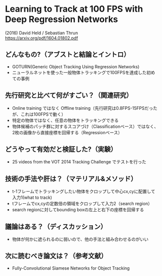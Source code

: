 # Learning to Track at 100 FPS with Deep Regression Networks
(2016) David Held / Sebastian Thrun  
https://arxiv.org/pdf/1604.01802.pdf  

## どんなもの?（アブストと結論とイントロ）
- GOTURN(Generic Object Tracking Using Regression Networks)
- ニューラルネットを使った一般物体トラッキングで100FPSを達成した初めての事例

## 先行研究と比べて何がすごい？（関連研究）
- Online training ではなく Offline training（先行研究は0.8FPS-15FPSだったが、これは100FPSで動く）
- 特定の物体ではなく、任意の物体をトラッキングできる
- 物体候補のパッチ群に対するスコアづけ（Classificationベース）ではなく、2枚の画像から直接座標を回帰する（Regressionベース）

## どうやって有効だと検証した?（実験）
- 25 videos from the VOT 2014 Tracking Challenge でテストを行った

## 技術の手法や肝は？（マテリアル&メソッド）
- t-1フレームでトラッキングしたい物体をクロップして中心cx,cyに配置して入力1(what to track)
- tフレームでcx,cyの定数倍の領域をクロップして入力2（search region）
- search regionに対してbounding boxの左上と右下の座標を回帰する

## 議論はある？（ディスカッション）
- 物体が何かに遮られるのに弱いので、他の手法と組み合わせるのがいい

## 次に読むべき論文は？（参考文献）
- Fully-Convolutional Siamese Networks for Object Tracking
